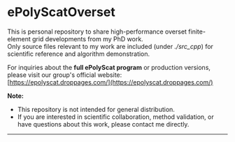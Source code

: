 # ePolyScatOverset

This is personal repository to share high-performance overset finite-element grid developments from my PhD work.  
Only source files relevant to my work are included (under *./src_cpp*) for scientific reference and algorithm demonstration.

For inquiries about the **full ePolyScat program** or production versions, please visit our group's official website:  
[https://epolyscat.droppages.com/](https://epolyscat.droppages.com/)

**Note:**  
- This repository is not intended for general distribution.  
- If you are interested in scientific collaboration, method validation, or have questions about this work, please contact me directly.

---
